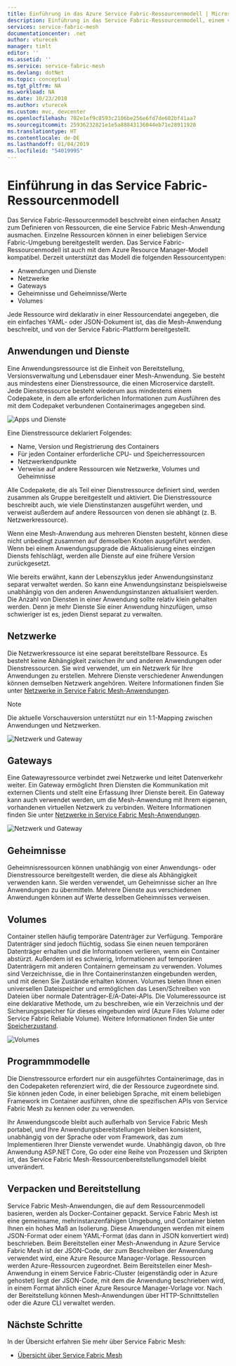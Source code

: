 ```yaml
---
title: Einführung in das Azure Service Fabric-Ressourcenmodell | Microsoft-Dokumentation
description: Einführung in das Service Fabric-Ressourcenmodell, einem vereinfachten Ansatz zum Definieren von Service Fabric Mesh-Anwendungen
services: service-fabric-mesh
documentationcenter: .net
author: vturecek
manager: timlt
editor: ''
ms.assetid: ''
ms.service: service-fabric-mesh
ms.devlang: dotNet
ms.topic: conceptual
ms.tgt_pltfrm: NA
ms.workload: NA
ms.date: 10/23/2018
ms.author: vturecek
ms.custom: mvc, devcenter
ms.openlocfilehash: 702e1ef9c8593c2106be256e6fd7de602bf41aa7
ms.sourcegitcommit: 25936232821e1e5a88843136044eb71e28911928
ms.translationtype: HT
ms.contentlocale: de-DE
ms.lasthandoff: 01/04/2019
ms.locfileid: "54019995"
---
```

# <a name="introduction-to-service-fabric-resource-model"></a>Einführung in das Service Fabric-Ressourcenmodell

Das Service Fabric-Ressourcenmodell beschreibt einen einfachen Ansatz zum Definieren von Ressourcen, die eine Service Fabric Mesh-Anwendung ausmachen. Einzelne Ressourcen können in einer beliebigen Service Fabric-Umgebung bereitgestellt werden.  Das Service Fabric-Ressourcenmodell ist auch mit dem Azure Resource Manager-Modell kompatibel. Derzeit unterstützt das Modell die folgenden Ressourcentypen:

- Anwendungen und Dienste
- Netzwerke
- Gateways
- Geheimnisse und Geheimnisse/Werte
- Volumes

Jede Ressource wird deklarativ in einer Ressourcendatei angegeben, die ein einfaches YAML- oder JSON-Dokument ist, das die Mesh-Anwendung beschreibt, und von der Service Fabric-Plattform bereitgestellt.

## <a name="applications-and-services"></a>Anwendungen und Dienste

Eine Anwendungsressource ist die Einheit von Bereitstellung, Versionsverwaltung und Lebensdauer einer Mesh-Anwendung. Sie besteht aus mindestens einer Dienstressource, die einen Microservice darstellt. Jede Dienstressource besteht wiederum aus mindestens einem Codepakete, in dem alle erforderlichen Informationen zum Ausführen des mit dem Codepaket verbundenen Containerimages angegeben sind.

![Apps und Dienste][Image1]

Eine Dienstressource deklariert Folgendes:

- Name, Version und Registrierung des Containers
- Für jeden Container erforderliche CPU- und Speicherressourcen
- Netzwerkendpunkte
- Verweise auf andere Ressourcen wie Netzwerke, Volumes und Geheimnisse 

Alle Codepakete, die als Teil einer Dienstressource definiert sind, werden zusammen als Gruppe bereitgestellt und aktiviert. Die Dienstressource beschreibt auch, wie viele Dienstinstanzen ausgeführt werden, und verweist außerdem auf andere Ressourcen von denen sie abhängt (z. B. Netzwerkressource).

Wenn eine Mesh-Anwendung aus mehreren Diensten besteht, können diese nicht unbedingt zusammen auf demselben Knoten ausgeführt werden. Wenn bei einem Anwendungsupgrade die Aktualisierung eines einzigen Diensts fehlschlägt, werden alle Dienste auf eine frühere Version zurückgesetzt.

Wie bereits erwähnt, kann der Lebenszyklus jeder Anwendungsinstanz separat verwaltet werden. So kann eine Anwendungsinstanz beispielsweise unabhängig von den anderen Anwendungsinstanzen aktualisiert werden. Die Anzahl von Diensten in einer Anwendung sollte relativ klein gehalten werden. Denn je mehr Dienste Sie einer Anwendung hinzufügen, umso schwieriger ist es, jeden Dienst separat zu verwalten.

## <a name="networks"></a>Netzwerke

Die Netzwerkressource ist eine separat bereitstellbare Ressource. Es besteht keine Abhängigkeit zwischen ihr und anderen Anwendungen oder Dienstressourcen. Sie wird verwendet, um ein Netzwerk für Ihre Anwendungen zu erstellen. Mehrere Dienste verschiedener Anwendungen können demselben Netzwerk angehören.  Weitere Informationen finden Sie unter [Netzwerke in Service Fabric Mesh-Anwendungen](service-fabric-mesh-networks-and-gateways.md).

> [!NOTE]
> Die aktuelle Vorschauversion unterstützt nur ein 1:1-Mapping zwischen Anwendungen und Netzwerken.

![Netzwerk und Gateway][Image2]

## <a name="gateways"></a>Gateways
Eine Gatewayressource verbindet zwei Netzwerke und leitet Datenverkehr weiter.  Ein Gateway ermöglicht Ihren Diensten die Kommunikation mit externen Clients und stellt eine Erfassung Ihrer Dienste bereit.  Ein Gateway kann auch verwendet werden, um die Mesh-Anwendung mit Ihrem eigenen, vorhandenen virtuellen Netzwerk zu verbinden. Weitere Informationen finden Sie unter [Netzwerke in Service Fabric Mesh-Anwendungen](service-fabric-mesh-networks-and-gateways.md).

![Netzwerk und Gateway][Image2]

## <a name="secrets"></a>Geheimnisse

Geheimnisressourcen können unabhängig von einer Anwendungs- oder Dienstressource bereitgestellt werden, die diese als Abhängigkeit verwenden kann. Sie werden verwendet, um Geheimnisse sicher an Ihre Anwendungen zu übermitteln. Mehrere Dienste aus verschiedenen Anwendungen können auf Werte desselben Geheimnisses verweisen.

## <a name="volumes"></a>Volumes

Container stellen häufig temporäre Datenträger zur Verfügung. Temporäre Datenträger sind jedoch flüchtig, sodass Sie einen neuen temporären Datenträger erhalten und die Informationen verlieren, wenn ein Container abstürzt. Außerdem ist es schwierig, Informationen auf temporären Datenträgern mit anderen Containern gemeinsam zu verwenden. Volumes sind Verzeichnisse, die in Ihre Containerinstanzen eingebunden werden, und mit denen Sie Zustände erhalten können. Volumes bieten Ihnen einen universellen Dateispeicher und ermöglichen das Lesen/Schreiben von Dateien über normale Datenträger-E/A-Datei-APIs. Die Volumeressource ist eine deklarative Methode, um zu beschreiben, wie ein Verzeichnis und der Sicherungsspeicher für dieses eingebunden wird (Azure Files Volume oder Service Fabric Reliable Volume).  Weitere Informationen finden Sie unter [Speicherzustand](service-fabric-mesh-storing-state.md#volumes).

![Volumes][Image3]

## <a name="programming-models"></a>Programmmodelle
Die Dienstressource erfordert nur ein ausgeführtes Containerimage, das in den Codepaketen referenziert wird, die der Ressource zugeordnete sind. Sie können jeden Code, in einer beliebigen Sprache, mit einem beliebigen Framework im Container ausführen, ohne die spezifischen APIs von Service Fabric Mesh zu kennen oder zu verwenden. 

Ihr Anwendungscode bleibt auch außerhalb von Service Fabric Mesh portabel, und Ihre Anwendungsbereitstellungen bleiben konsistent, unabhängig von der Sprache oder vom Framework, das zum Implementieren Ihrer Dienste verwendet wurde. Unabhängig davon, ob Ihre Anwendung ASP.NET Core, Go oder eine Reihe von Prozessen und Skripten ist, das Service Fabric Mesh-Ressourcenbereitstellungsmodell bleibt unverändert. 

## <a name="packaging-and-deployment"></a>Verpacken und Bereitstellung

Service Fabric Mesh-Anwendungen, die auf dem Ressourcenmodell basieren, werden als Docker-Container gepackt.  Service Fabric Mesh ist eine gemeinsame, mehrinstanzenfähigen Umgebung, und Container bieten Ihnen ein hohes Maß an Isolierung.  Diese Anwendungen werden mit einem JSON-Format oder einem YAML-Format (das dann in JSON konvertiert wird) beschrieben. Beim Bereitstellen einer Mesh-Anwendung in Azure Service Fabric Mesh ist der JSON-Code, der zum Beschreiben der Anwendung verwendet wird, eine Azure Resource Manager-Vorlage. Ressourcen werden Azure-Ressourcen zugeordnet.  Beim Bereitstellen einer Mesh-Anwendung in einem Service Fabric-Cluster (eigenständig oder in Azure gehostet) liegt der JSON-Code, mit dem die Anwendung beschrieben wird, in einem Format ähnlich einer Azure Resource Manager-Vorlage vor.  Nach der Bereitstellung können Mesh-Anwendungen über HTTP-Schnittstellen oder die Azure CLI verwaltet werden. 


## <a name="next-steps"></a>Nächste Schritte 
In der Übersicht erfahren Sie mehr über Service Fabric Mesh:
- [Übersicht über Service Fabric Mesh](service-fabric-mesh-overview.md)

[Image1]: media/service-fabric-mesh-service-fabric-resources/AppsAndServices.png
[Image2]: media/service-fabric-mesh-service-fabric-resources/NetworkAndGateway.png
[Image3]: media/service-fabric-mesh-service-fabric-resources/volumes.png
